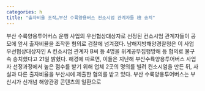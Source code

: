 ```yaml
---
categories: h
title: "출자비율 조작…부산 수륙양용버스 컨소시엄 관계자들 檢 송치"
---
```

부산 수륙양용투어버스 운행 사업의 우선협상대상자로 선정된 컨소시엄 관계자들이 공모에 앞서 출자비율을 조작한 혐의로 검찰에 넘겨졌다. 남해지방해양경찰청은 이 사업 우선협상대상자인 A 컨소시엄 관계자 B씨 등 4명을 위계공무집행방해 등 혐의로 불구속 송치했다고 21일 밝혔다. 해경에 따르면, 이들은 지난해 부산수륙양용투어버스 사업자 선정과정에서 높은 점수를 받기 위해 업체 2곳의 명의를 빌려 컨소시엄을 만든 뒤, 사실과 다른 출자비율을 부산시에 제출한 혐의를 받고 있다. 부산 수륙양용투어버스는 부산시가 신개념 해양관광 콘텐츠의 일환으로